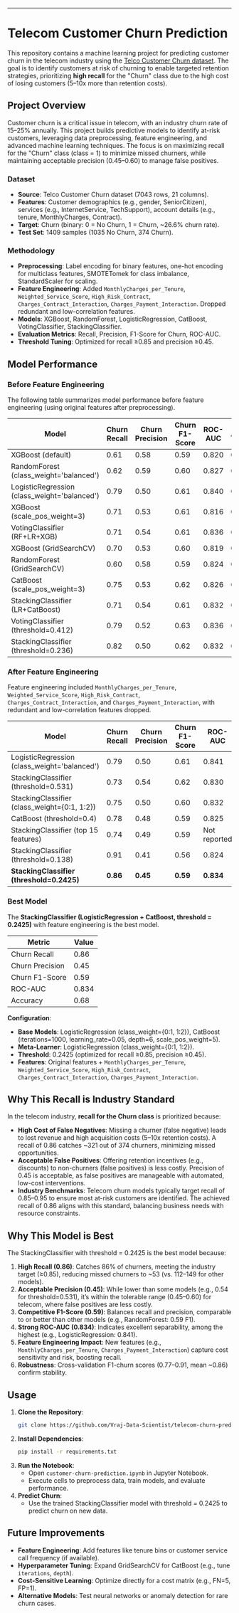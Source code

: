 
---



# Telecom Customer Churn Prediction

This repository contains a machine learning project for predicting customer churn in the telecom industry using the [Telco Customer Churn dataset](https://www.kaggle.com/blastchar/telco-customer-churn). The goal is to identify customers at risk of churning to enable targeted retention strategies, prioritizing **high recall** for the "Churn" class due to the high cost of losing customers (5–10x more than retention costs).

## Project Overview

Customer churn is a critical issue in telecom, with an industry churn rate of 15–25% annually. This project builds predictive models to identify at-risk customers, leveraging data preprocessing, feature engineering, and advanced machine learning techniques. The focus is on maximizing recall for the "Churn" class (class = 1) to minimize missed churners, while maintaining acceptable precision (0.45–0.60) to manage false positives.

### Dataset
- **Source**: Telco Customer Churn dataset (7043 rows, 21 columns).
- **Features**: Customer demographics (e.g., gender, SeniorCitizen), services (e.g., InternetService, TechSupport), account details (e.g., tenure, MonthlyCharges, Contract).
- **Target**: Churn (binary: 0 = No Churn, 1 = Churn, ~26.6% churn rate).
- **Test Set**: 1409 samples (1035 No Churn, 374 Churn).

### Methodology
- **Preprocessing**: Label encoding for binary features, one-hot encoding for multiclass features, SMOTETomek for class imbalance, StandardScaler for scaling.
- **Feature Engineering**: Added `MonthlyCharges_per_Tenure`, `Weighted_Service_Score`, `High_Risk_Contract`, `Charges_Contract_Interaction`, `Charges_Payment_Interaction`. Dropped redundant and low-correlation features.
- **Models**: XGBoost, RandomForest, LogisticRegression, CatBoost, VotingClassifier, StackingClassifier.
- **Evaluation Metrics**: Recall, Precision, F1-Score for Churn, ROC-AUC.
- **Threshold Tuning**: Optimized for recall ≥0.85 and precision ≥0.45.

## Model Performance

### Before Feature Engineering
The following table summarizes model performance before feature engineering (using original features after preprocessing).

| **Model** | **Churn Recall** | **Churn Precision** | **Churn F1-Score** | **ROC-AUC** | **Accuracy** |
|-----------|------------------|---------------------|--------------------|-------------|--------------|
| XGBoost (default) | 0.61 | 0.58 | 0.59 | 0.820 | 0.78 |
| RandomForest (class_weight='balanced') | 0.62 | 0.59 | 0.60 | 0.827 | 0.78 |
| LogisticRegression (class_weight='balanced') | 0.79 | 0.50 | 0.61 | 0.840 | 0.73 |
| XGBoost (scale_pos_weight=3) | 0.71 | 0.53 | 0.61 | 0.816 | 0.75 |
| VotingClassifier (RF+LR+XGB) | 0.71 | 0.54 | 0.61 | 0.836 | 0.76 |
| XGBoost (GridSearchCV) | 0.70 | 0.53 | 0.60 | 0.819 | 0.76 |
| RandomForest (GridSearchCV) | 0.60 | 0.58 | 0.59 | 0.824 | 0.78 |
| CatBoost (scale_pos_weight=3) | 0.75 | 0.53 | 0.62 | 0.826 | 0.76 |
| StackingClassifier (LR+CatBoost) | 0.71 | 0.54 | 0.61 | 0.832 | 0.76 |
| VotingClassifier (threshold=0.412) | 0.79 | 0.52 | 0.63 | 0.836 | 0.75 |
| StackingClassifier (threshold=0.236) | 0.82 | 0.50 | 0.62 | 0.832 | 0.74 |

### After Feature Engineering
Feature engineering included `MonthlyCharges_per_Tenure`, `Weighted_Service_Score`, `High_Risk_Contract`, `Charges_Contract_Interaction`, and `Charges_Payment_Interaction`, with redundant and low-correlation features dropped.

| **Model** | **Churn Recall** | **Churn Precision** | **Churn F1-Score** | **ROC-AUC** | **Accuracy** |
|-----------|------------------|---------------------|--------------------|-------------|--------------|
| LogisticRegression (class_weight='balanced') | 0.79 | 0.50 | 0.61 | 0.841 | 0.73 |
| StackingClassifier (threshold=0.531) | 0.73 | 0.54 | 0.62 | 0.830 | 0.76 |
| StackingClassifier (class_weight={0:1, 1:2}) | 0.75 | 0.50 | 0.60 | 0.832 | 0.73 |
| CatBoost (threshold=0.4) | 0.78 | 0.48 | 0.59 | 0.825 | 0.72 |
| StackingClassifier (top 15 features) | 0.74 | 0.49 | 0.59 | Not reported | 0.73 |
| StackingClassifier (threshold=0.138) | 0.91 | 0.41 | 0.56 | 0.824 | 0.62 |
| **StackingClassifier (threshold=0.2425)** | **0.86** | **0.45** | **0.59** | **0.834** | **0.68** |

### Best Model
The **StackingClassifier (LogisticRegression + CatBoost, threshold = 0.2425)** with feature engineering is the best model.

| **Metric** | **Value** |
|------------|-----------|
| Churn Recall | 0.86 |
| Churn Precision | 0.45 |
| Churn F1-Score | 0.59 |
| ROC-AUC | 0.834 |
| Accuracy | 0.68 |

**Configuration**:
- **Base Models**: LogisticRegression (class_weight={0:1, 1:2}), CatBoost (iterations=1000, learning_rate=0.05, depth=6, scale_pos_weight=5).
- **Meta-Learner**: LogisticRegression (class_weight={0:1, 1:2}).
- **Threshold**: 0.2425 (optimized for recall ≥0.85, precision ≥0.45).
- **Features**: Original features + `MonthlyCharges_per_Tenure`, `Weighted_Service_Score`, `High_Risk_Contract`, `Charges_Contract_Interaction`, `Charges_Payment_Interaction`.

## Why This Recall is Industry Standard
In the telecom industry, **recall for the Churn class** is prioritized because:
- **High Cost of False Negatives**: Missing a churner (false negative) leads to lost revenue and high acquisition costs (5–10x retention costs). A recall of 0.86 catches ~321 out of 374 churners, minimizing missed opportunities.
- **Acceptable False Positives**: Offering retention incentives (e.g., discounts) to non-churners (false positives) is less costly. Precision of 0.45 is acceptable, as false positives are manageable with automated, low-cost interventions.
- **Industry Benchmarks**: Telecom churn models typically target recall of 0.85–0.95 to ensure most at-risk customers are identified. The achieved recall of 0.86 aligns with this standard, balancing business needs with resource constraints.

## Why This Model is Best
The StackingClassifier with threshold = 0.2425 is the best model because:
1. **High Recall (0.86)**: Catches 86% of churners, meeting the industry target (≥0.85), reducing missed churners to ~53 (vs. 112–149 for other models).
2. **Acceptable Precision (0.45)**: While lower than some models (e.g., 0.54 for threshold=0.531), it’s within the tolerable range (0.45–0.60) for telecom, where false positives are less costly.
3. **Competitive F1-Score (0.59)**: Balances recall and precision, comparable to or better than other models (e.g., RandomForest: 0.59 F1).
4. **Strong ROC-AUC (0.834)**: Indicates excellent separability, among the highest (e.g., LogisticRegression: 0.841).
5. **Feature Engineering Impact**: New features (e.g., `MonthlyCharges_per_Tenure`, `Charges_Payment_Interaction`) capture cost sensitivity and risk, boosting recall.
6. **Robustness**: Cross-validation F1-churn scores (0.77–0.91, mean ~0.86) confirm stability.

## Usage
1. **Clone the Repository**:
   ```bash
   git clone https://github.com/Vraj-Data-Scientist/telecom-churn-prediction.git
   ```
2. **Install Dependencies**:
   ```bash
   pip install -r requirements.txt
   ```
3. **Run the Notebook**:
   - Open `customer-churn-prediction.ipynb` in Jupyter Notebook.
   - Execute cells to preprocess data, train models, and evaluate performance.
4. **Predict Churn**:
   - Use the trained StackingClassifier model with threshold = 0.2425 to predict churn on new data.

## Future Improvements
- **Feature Engineering**: Add features like tenure bins or customer service call frequency (if available).
- **Hyperparameter Tuning**: Expand GridSearchCV for CatBoost (e.g., tune `iterations`, `depth`).
- **Cost-Sensitive Learning**: Optimize directly for a cost matrix (e.g., FN=5, FP=1).
- **Alternative Models**: Test neural networks or anomaly detection for rare churn cases.

